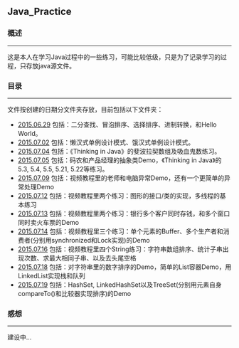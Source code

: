 ## Java_Practice

### 概述
---
这是本人在学习Java过程中的一些练习，可能比较低级，只是为了记录学习的过程，只存放java源文件。

### 目录
---
文件按创建的日期分文件夹存放，目前包括以下文件夹：

* [2015.06.29](https://github.com/Leibnizhu/Java_Practice/tree/master/2015.06.29)
包括：二分查找、冒泡排序、选择排序、进制转换，和Hello World。
* [2015.07.02](https://github.com/Leibnizhu/Java_Practice/tree/master/2015.07.02)
包括：懒汉式单例设计模式、饿汉式单例设计模式。
* [2015.07.04](https://github.com/Leibnizhu/Java_Practice/tree/master/2015.07.04)
包括：《Thinking in Java》的斐波拉契数组及吸血鬼数练习。
* [2015.07.05](https://github.com/Leibnizhu/Java_Practice/tree/master/2015.07.05)
包括：码农和产品经理的抽象类Demo，《Thinking in Java》的5.3, 5.4, 5.5, 5.21, 5.22等练习。
* [2015.07.09](https://github.com/Leibnizhu/Java_Practice/tree/master/2015.07.09)
包括：视频教程里的老师和电脑异常Demo，还有一个更简单的异常处理Demo
* [2015.07.12](https://github.com/Leibnizhu/Java_Practice/tree/master/2015.07.12)
包括：视频教程里两个练习：图形的接口/类的实现，多线程的基本练习
* [2015.07.13](https://github.com/Leibnizhu/Java_Practice/tree/master/2015.07.13)
包括：视频教程里两个练习：银行多个客户同时存钱，和多个窗口同时卖火车票的Demo
* [2015.07.14](https://github.com/Leibnizhu/Java_Practice/tree/master/2015.07.14)
包括：视频教程里三个练习：单个元素的Buffer、多个生产者和消费者(分别用synchronized和Lock实现)的Demo
* [2015.07.16](https://github.com/Leibnizhu/Java_Practice/tree/master/2015.07.16)
包括：视频教程里四个String练习：字符串数组排序、统计子串出现次数、求最大相同子串、以及去头尾空格
* [2015.07.18](https://github.com/Leibnizhu/Java_Practice/tree/master/2015.07.18)
包括：对字符串里的数字排序的Demo，简单的List容器Demo，用LinkedList实现栈和队列
* [2015.07.19](https://github.com/Leibnizhu/Java_Practice/tree/master/2015.07.19)
包括：HashSet, LinkedHashSet以及TreeSet(分别用元素自身compareTo()和比较器实现排序)的Demo

### 感想
---
建设中...
